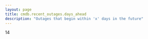 ```yaml
---
layout: page
title: cmdb.recent_outages.days_ahead
description: "Outages that begin within 'x' days in the future"
---
```

14